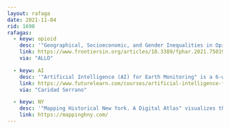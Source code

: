 ```yaml
---
layout: rafaga
date: 2021-11-04
rid: 1690
rafagas:
  - keyw: opioid
    desc: '"Geographical, Socioeconomic, and Gender Inequalities in Opioid Use in Catalonia" shows that socioeconomic status has a significant impact on opioid consumption, which has the highest levels of use in the most disadvantaged areas'
    link: https://www.frontiersin.org/articles/10.3389/fphar.2021.750193/full
    via: "ALLO"

  - keyw: AI
    desc: '"Artificial Intelligence (AI) for Earth Monitoring" is a 6-week course for 29 eur to explore how artificial intelligence (AI) and machine learning (ML) technologies help in monitoring the Earth'
    link: https://www.futurelearn.com/courses/artificial-intelligence-for-earth-monitoring
    via: "Caridad Serrano"

  - keyw: NY
    desc: '"Mapping Historical New York. A Digital Atlas" visualizes the transformations of Manhattan and Brooklyn during the late nineteenth and early twentieth centuries from census data of 1850, 1880 and 1910, and soon also 1940'
    link: https://mappinghny.com/
---
```

